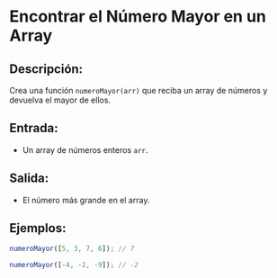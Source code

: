 # Encontrar el Número Mayor en un Array

## Descripción:
Crea una función `numeroMayor(arr)` que reciba un array de números y devuelva el mayor de ellos.

## Entrada:
- Un array de números enteros `arr`.

## Salida:
- El número más grande en el array.

## Ejemplos:

```javascript
numeroMayor([5, 3, 7, 6]); // 7

numeroMayor([-4, -2, -9]); // -2
```